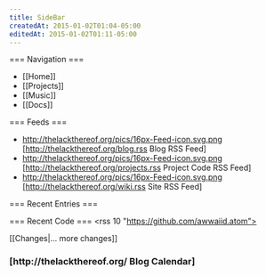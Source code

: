 ```yaml
---
title: SideBar
createdAt: 2015-01-02T01:04-05:00
editedAt: 2015-01-02T01:11-05:00
---
```


=== Navigation ===
* [[Home]]
* [[Projects]]
* [[Music]]
* [[Docs]]

=== Feeds ===
* http://thelackthereof.org/pics/16px-Feed-icon.svg.png [http://thelackthereof.org/blog.rss Blog RSS Feed]
* http://thelackthereof.org/pics/16px-Feed-icon.svg.png [http://thelackthereof.org/projects.rss Project Code RSS Feed]
* http://thelackthereof.org/pics/16px-Feed-icon.svg.png [http://thelackthereof.org/wiki.rss Site RSS Feed]

=== Recent Entries ===
<headlines>

=== Recent Code ===
<rss 10 "https://github.com/awwaiid.atom">

<SimpleChanges>[[Changes|... more changes]]

<h3>[http://thelackthereof.org/ Blog Calendar]</h3><Calendar>

